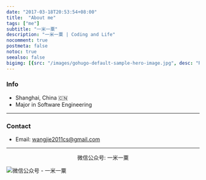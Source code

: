 ```yaml
---
date: "2017-03-18T20:53:54+08:00"
title:  "About me"
tags: ["me"]
subtitle: "一米一粟"
description: "一米一粟 | Coding and Life"
nocomment: true
postmeta: false
notoc: true
seealso: false
bigimg: [{src: "/images/gohugo-default-sample-hero-image.jpg", desc: "Review the world as a hero"}]
---
```


### Info

- Shanghai, China 🇨🇳
- Major in Software Engineering

---

### Contact

- Email: wangjie2011cs@gmail.com

---

<center>微信公众号: 一米一粟</center>

![微信公众号 - 一米一粟](https://res.cloudinary.com/dh5dheplm/image/upload/v1533188624/my/qrcode_for_gh_8eba5c405d53_258.jpg) 

